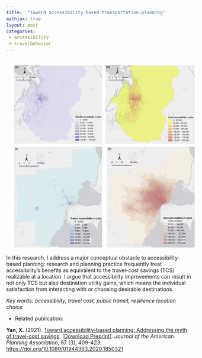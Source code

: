 ```yaml
---
title:  "Toward accessibility-based transportation planning"
mathjax: true
layout: post
categories: 
 - accessibility
 - travelbehavior
---
```



<img align="left" width="500" height="500" src="https://github.com/jacobyan0/jacobyan0.github.io/raw/master/images/JAPA_Access.png" style="vertical-align:middle;margin:15px 15px"> In this research, I address a major conceptual obstacle to accessibility-based planning: research and planning practice frequently treat accessibility’s benefits as equivalent to the travel-cost savings (TCS) realizable at a location. I argue that accessibility improvements can result in not only TCS but also destination utility gains, which means the individual satisfaction from interacting with or choosing desirable destinations. 

*Key words: accessibility, travel cost, public transit, resilience location choice*

* Related publication:

**Yan, X.** (2021). <ins>Toward accessibility-based planning: Addressing the myth of travel-cost savings</ins>. [[Download Preprint](https://github.com/jacobyan0/jacobyan0.github.io/raw/master/ArticlesPreprints/JAPA_AcceptedManuscript.pdf)]. *Journal of the American Planning Association*, 87 (3), 409-423. https://doi.org/10.1080/01944363.2020.1850321

